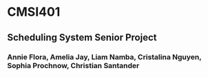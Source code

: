 # CMSI401
## Scheduling System Senior Project
### Annie Flora, Amelia Jay, Liam Namba, Cristalina Nguyen, Sophia Prochnow, Christian Santander
